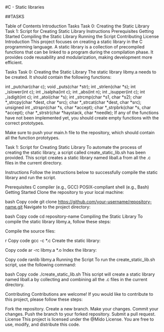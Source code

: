 #C - Static libraries


##TASKS

Table of Contents
Introduction
Tasks
Task 0: Creating the Static Library
Task 1: Script for Creating Static Library
Instructions
Prerequisites
Getting Started
Compiling the Static Library
Running the Script
Contributing
License
Introduction
This project focuses on creating a static library in the C programming language. A static library is a collection of precompiled functions that can be linked to a program during the compilation phase. It provides code reusability and modularization, making development more efficient.

Tasks
Task 0: Creating the Static Library
The static library libmy.a needs to be created. It should contain the following functions:

int _putchar(char c);
void _puts(char *str);
int _strlen(char *s);
int _islower(int c);
int _isalpha(int c);
int _abs(int n);
int _isupper(int c);
int _isdigit(int c);
int _atoi(char *s);
int _strcmp(char *s1, char *s2);
char *_strcpy(char *dest, char *src);
char *_strcat(char *dest, char *src);
unsigned int _strspn(char *s, char *accept);
char *_strpbrk(char *s, char *accept);
char *_strstr(char *haystack, char *needle);
If any of the functions have not been implemented yet, you should create empty functions with the correct prototypes.

Make sure to push your main.h file to the repository, which should contain all the function prototypes.

Task 1: Script for Creating Static Library
To automate the process of creating the static library, a script called create_static_lib.sh has been provided. This script creates a static library named liball.a from all the .c files in the current directory.

Instructions
Follow the instructions below to successfully compile the static library and run the script.

Prerequisites
C compiler (e.g., GCC)
POSIX-compliant shell (e.g., Bash)
Getting Started
Clone the repository to your local machine:

bash
Copy code
git clone https://github.com/your-username/repository-name.git
Navigate to the project directory:

bash
Copy code
cd repository-name
Compiling the Static Library
To compile the static library libmy.a, follow these steps:

Compile the source files:

r
Copy code
gcc -c *.c
Create the static library:

Copy code
ar -rc libmy.a *.o
Index the library:

Copy code
ranlib libmy.a
Running the Script
To run the create_static_lib.sh script, use the following command:

bash
Copy code
./create_static_lib.sh
This script will create a static library named liball.a by collecting and combining all the .c files in the current directory.

Contributing
Contributions are welcome! If you would like to contribute to this project, please follow these steps:

Fork the repository.
Create a new branch.
Make your changes.
Commit your changes.
Push the branch to your forked repository.
Submit a pull request.
License
This project is licensed under the @Mido License. You are free to use, modify, and distribute this code.





